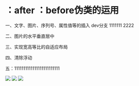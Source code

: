 # ：after ：before伪类的运用

一、文字、图片、序列号、属性值等的插入  dev分支  1111111  2222

二、图片的水平垂直居中

三、实现宽高等比的自适应布局

四、清除浮动

五：1111111111111111111111111

![](http://img.xiumi.us/xmi/ua/QoCL/i/0692c23c694920e82996261c92b907b4-sz_45277.png@1l_640w.png)
![](http://img.xiumi.us/xmi/ua/QoCL/i/0db9aa08c5c0034cb985d5c3ac0397f6-sz_39913.png@1l_640w.png)
![](http://img.xiumi.us/xmi/ua/QoCL/i/f1da22f9ee5fb709b1d2240e797e7aff-sz_303777.png@1l_640w.png)

